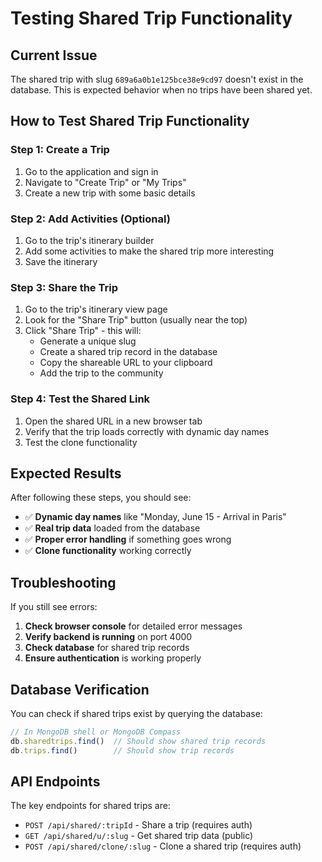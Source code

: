 # Testing Shared Trip Functionality

## Current Issue
The shared trip with slug `689a6a0b1e125bce38e9cd97` doesn't exist in the database. This is expected behavior when no trips have been shared yet.

## How to Test Shared Trip Functionality

### Step 1: Create a Trip
1. Go to the application and sign in
2. Navigate to "Create Trip" or "My Trips"
3. Create a new trip with some basic details

### Step 2: Add Activities (Optional)
1. Go to the trip's itinerary builder
2. Add some activities to make the shared trip more interesting
3. Save the itinerary

### Step 3: Share the Trip
1. Go to the trip's itinerary view page
2. Look for the "Share Trip" button (usually near the top)
3. Click "Share Trip" - this will:
   - Generate a unique slug
   - Create a shared trip record in the database
   - Copy the shareable URL to your clipboard
   - Add the trip to the community

### Step 4: Test the Shared Link
1. Open the shared URL in a new browser tab
2. Verify that the trip loads correctly with dynamic day names
3. Test the clone functionality

## Expected Results

After following these steps, you should see:
- ✅ **Dynamic day names** like "Monday, June 15 - Arrival in Paris"
- ✅ **Real trip data** loaded from the database
- ✅ **Proper error handling** if something goes wrong
- ✅ **Clone functionality** working correctly

## Troubleshooting

If you still see errors:
1. **Check browser console** for detailed error messages
2. **Verify backend is running** on port 4000
3. **Check database** for shared trip records
4. **Ensure authentication** is working properly

## Database Verification

You can check if shared trips exist by querying the database:
```javascript
// In MongoDB shell or MongoDB Compass
db.sharedtrips.find()  // Should show shared trip records
db.trips.find()        // Should show trip records
```

## API Endpoints

The key endpoints for shared trips are:
- `POST /api/shared/:tripId` - Share a trip (requires auth)
- `GET /api/shared/u/:slug` - Get shared trip data (public)
- `POST /api/shared/clone/:slug` - Clone a shared trip (requires auth)
